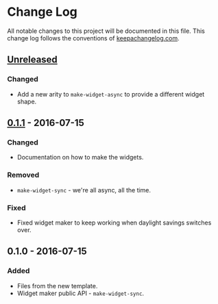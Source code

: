 # Change Log
All notable changes to this project will be documented in this file. This change log follows the conventions of [keepachangelog.com](http://keepachangelog.com/).

## [Unreleased]
### Changed
- Add a new arity to `make-widget-async` to provide a different widget shape.

## [0.1.1] - 2016-07-15
### Changed
- Documentation on how to make the widgets.

### Removed
- `make-widget-sync` - we're all async, all the time.

### Fixed
- Fixed widget maker to keep working when daylight savings switches over.

## 0.1.0 - 2016-07-15
### Added
- Files from the new template.
- Widget maker public API - `make-widget-sync`.

[Unreleased]: https://github.com/your-name/serpent_talk/compare/0.1.1...HEAD
[0.1.1]: https://github.com/your-name/serpent_talk/compare/0.1.0...0.1.1
